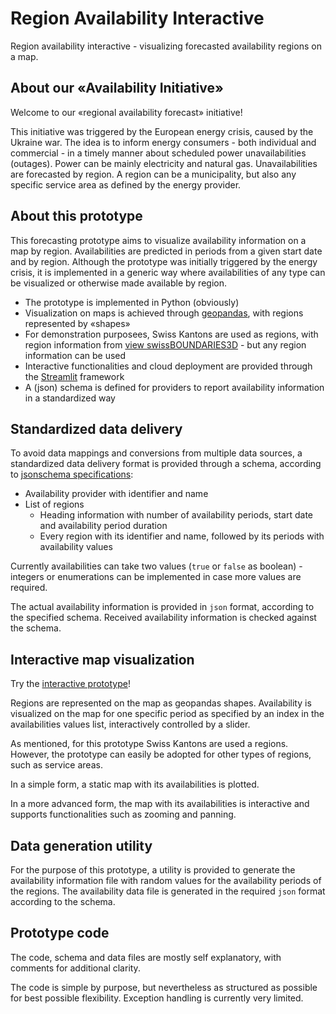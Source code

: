# Region Availability Interactive
Region availability interactive - visualizing forecasted availability regions on a map.

## About our «Availability Initiative»
Welcome to our «regional availability forecast» initiative!

This initiative was triggered by the European energy crisis, caused by the Ukraine war. The idea is to inform energy consumers - both individual and commercial - in a timely manner about scheduled power unavailabilities (outages). Power can be mainly electricity and natural gas. Unavailabilities are forecasted by region. A region can be a municipality, but also any specific service area as defined by the energy provider.
## About this prototype
This forecasting prototype aims to visualize availability information on a map by region. Availabilities are predicted in periods from a given start date and by region. Although the prototype was initially triggered by the energy crisis, it is implemented in a generic way where availabilities of any type can be visualized or otherwise made available by region.
* The prototype is implemented in Python (obviously)
* Visualization on maps is achieved through [geopandas](https://geopandas.org/), with regions represented by «shapes»
* For demonstration purposees, Swiss Kantons are used as regions, with region information from [view swissBOUNDARIES3D](https://www.swisstopo.admin.ch/en/geodata/landscape/boundaries3d.html) - but any region information can be used
* Interactive functionalities and cloud deployment are provided through the [Streamlit](https://streamlit.io) framework
* A (json) schema is defined for providers to report availability information in a standardized way

## Standardized data delivery

To avoid data mappings and conversions from multiple data sources, a standardized data delivery format is provided through a schema, according to [jsonschema specifications](https://json-schema.org):

- Availability provider with identifier and name
- List of regions
    - Heading information with number of availability periods, start date and availability period duration
    - Every region with its identifier and name, followed by its periods with availability values

Currently availabilities can take two values (`true` or `false` as boolean) - integers or enumerations can be implemented in case more values are required.

The actual availability information is provided in `json` format, according to the specified schema. Received availability information is checked against the schema.

## Interactive map visualization

Try the [interactive prototype](https://janesp-region-availability-interactive-rg-avail-inter-81cxrc.streamlitapp.com)!

Regions are represented on the map as geopandas shapes. Availability is visualized on the map for one specific period as specified by an index in the availabilities values list, interactively controlled by a slider.

As mentioned, for this prototype Swiss Kantons are used a regions. However, the prototype can easily be adopted for other types of regions, such as service areas.

In a simple form, a static map with its availabilities is plotted.

In a more advanced form, the map with its availabilities is interactive and supports functionalities such as zooming and panning.

## Data generation utility

For the purpose of this prototype, a utility is provided to generate the availability information file with random values for the availability periods of the regions. The availability data file is generated in the required `json` format according to the schema.

## Prototype code

The code, schema and data files are mostly self explanatory, with comments for additional clarity.

The code is simple by purpose, but nevertheless as structured as possible for best possible flexibility. Exception handling is currently very limited.
